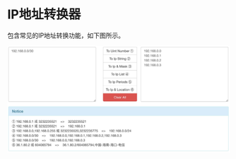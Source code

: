 # IP地址转换器

包含常见的IP地址转换功能，如下图所示。

![IP地址转换器](https://github.com/colin-chang/ipconverter/blob/master/IpConverter.Web/wwwroot/images/ipconverter.jpg)
